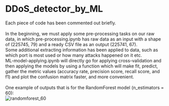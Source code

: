 # DDoS_detector_by_ML
Each piece of code has been commented out briefly. <br><br>
In the beginning, we must apply some pre-processing tasks on our raw data, in which pre-processing.ipynb has raw data as an input with a shape of (225745, 79) and a ready CSV file as an output (225741, 67). <br>
Some additional extracting information has been applied to data, such as which port is most used or how many attacks happened on it etc. <br>
ML-model-applying.ipynb will directly go for applying cross-validation and then applying the models by using a function which will make fit, predict, gather the metric values (accuracy rate, precision score, recall score, and f1) and plot the confusion matrix faster, and more convenient. <br><br>
One example of outputs that is for the RandomForest model (n_estimators = 60): <br>
![randomforest_60](https://user-images.githubusercontent.com/123311716/215292461-9e3ffa2e-956e-4144-8783-4c4486ed2267.PNG)
